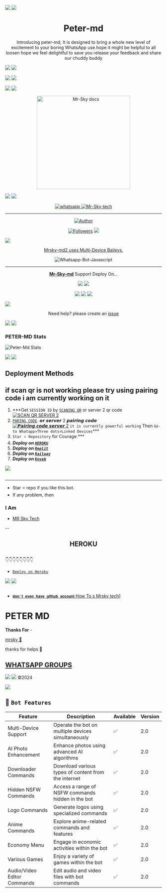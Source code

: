 <a><img src='https://i.imgur.com/LyHic3i.gif'/></a>
<a><img src='https://i.imgur.com/LyHic3i.gif'/></a>
<h1 align="center">Peter-md </h1> 
<p align="center"> Introducing peter-md, It is designed to bring a whole new level of excitement to your boring WhatsApp use.hope it might be helpful to all loosen hope we feel delightful to save you release your feedback and share our chuddy buddy </p>
<a><img src='https://i.imgur.com/LyHic3i.gif'/></a>
<a><img src='https://i.imgur.com/LyHic3i.gif'/></a>


<a><img src='https://i.imgur.com/LyHic3i.gif'/></a>
<a><img src='https://i.imgur.com/LyHic3i.gif'/></a>

<a><img src='https://i.imgur.com/LyHic3i.gif'/></a>
<a><img src='https://i.imgur.com/LyHic3i.gif'/></a>


<p align="center">
  <a href="https://github.com/King-pe/Peter-md">
    <img alt="Mr-Sky docs" height="300" src="https://telegra.ph/file/504b26be1bb9cf690261b.jpg">
  </a>
</p>
    
<a><img src='https://i.imgur.com/LyHic3i.gif'/></a>
<a><img src='https://i.imgur.com/LyHic3i.gif'/></a>
   
   
<p align="center">
  <a href="https://wa.me/+255715654328?text=Hi+Bro--+I+Need+Help.+I+messaged+you+from+Peter-md+Repo" target="_blank">
    <img alt="whatsapp" src="https://img.shields.io/badge/ Whatsapp -25D366?style=for-the-badge&logo=whatsapp&logoColor=white" />
 
  <a aria-label="Mrsky-md2 is free to use" href="https://github.com/King-pe/Peter-md" target="_blank">
    <img alt="Mr-Sky-tech" src="https://img.shields.io/youtube/channel/subscribers/UCU071AMRqcd5mfTdCgJFwPg" target="_blank" />
  </a>

</p>

---
  
</p>
<p align="center">
<a href="https://github.com/King-pe"><img title="Author" src="https://img.shields.io/badge/Mrsky-md22-black?style=for-the-badge&logo=whatsapp"></a>
<p/>
<p align="center">
<a href="https://github.com/King-pe?tab=followers"><img title="Followers" src="https://img.shields.io/github/followers/King-pe?label=Followers&style=social"></a>


<a lign="left">
  <a href="https://github.com/King-pe/Peter-md/fork">
    <img src="https://img.shields.io/github/forks/King-pe/Peter-md?label=Fork&style=social">
  <p align="left"> 
  <a href="https://github.com/King-pe/Mrsky-md22/stargazers">
    <img src="https://img.shields.io/github/stars/King-pe/Peter-md?style=social">

<p align="center"> Mrsky-md2 uses
  <a href="https://github.com/adiwajshing/Baileys">Multi-Device Baileys.</a>
</p>
<p align="center">
  <img title="Whatsapp-Bot-Javascript" src="https://img.shields.io/badge/Javascript-363303?style=for-the-badge&logo=javascript&logoColor=c6c631"></img>
</p>

---

<p align="center">
  <a href="https://github.com/King-pe/Peter-md"><b>Mr-Sky-md</b></a> Support Deploy On...
</p>

<p align="center">
  <a href="https://github.com/King-pe/Peter-md/blob/main/temp/deploy-on-vps.md"><img src="https://img.shields.io/badge/self hosting-3d1513?style=for-the-badge&logo=serverless&logoColor=FD5750"></a>
  <a href="https://railway.app/template/GZOvIe?referralCode=wVDLrh"><img src="https://img.shields.io/badge/railway-3e164f?style=for-the-badge&logo=railway&logoColor=0B0D0E"></a>
</p>
<p align="center">
  <a href="https://dashboard.heroku.com/new?template=https%3A%2F%2Fgithub.com%2King-pe%2Peter-md"><img src="https://img.shields.io/badge/heroku-9d7acc?style=for-the-badge&logo=heroku&logoColor=430098"></a>
  <a href="/"><img src="https://img.shields.io/badge/replit-253c99?style=for-the-badge&logo=replit&logoColor=F26207"></a>
  <a href="https://app.koyeb.com/apps/deploy?type=git&repository=github.com/King-pe/peter-md&branch=main&env[SESSION_ID]&env[OWNER_NUMBER]=255715654328&env[MONGODB_URI]&&env[OWNER_NAME]=mrsky ᴛᴇᴄʜ&env[KOYEB_API]&env[PREFIX]=.&env[WAPRESENCE]&env[AUTO_READ_STATUS]=true&env[DISABLE_PM]=false&env[PACK_AUTHER]=whatsapp+bot&env[PACK_NAME]=Mrsky-ᴛᴇᴄʜ&env[STYLE]=0&env[MODE]=private&env[READ_MESSAGE]=false&env[THEME]=MRSKY&env[WARN_COUNT]=3&env[BLOCK_JID]=null&env[TIME_ZONE]=Africa/Dodoma&name=petermds&env[KOYEB_NAME]=Mrsky-md2&env[SUDO]=null&env[THUMB_IMAGE]=https://github.com/King-pe/peter-md"><img src="https://img.shields.io/badge/koyeb-033604?style=for-the-badge&logo=koyeb&logoColor=white"></a>
</p>
  <a href="https://youtube.com/shorts/b6zv1n6DTEM"><img src="https://img.shields.io/badge/CodeSpace-green?colorA=%23ff000&colorB=%23017e40&style=for-the-badge&logo=git&logoColor=white"></a>
</p>
<p align="center">Need help? please create an <a href="https://github.com/King-pe/peter-md/issues">issue</a></p>

 
<a><img src='https://i.imgur.com/LyHic3i.gif'/></a>
<a><img src='https://i.imgur.com/LyHic3i.gif'/></a>


<h3>PETER-MD Stats</h3>

![Peter-Md Stats](https://github-readme-stats.vercel.app/api/pin/?username=King-pe&repo=peter-md&show_owner=true&theme=dark)


    
   <a><img src='https://i.imgur.com/LyHic3i.gif'/></a>
   <a><img src='https://i.imgur.com/LyHic3i.gif'/></a>
## Deployment Methods
if scan qr is not working please try using pairing code i am currently working on it
---
1.  ***Get `SESSION ID` by [`SCANING QR`](http://mrsky.lovestoblog.com/) or server 2 qr code
    <br>
<a href="http://mrsky.lovestoblog.com"><img title="SCAN QR SERVER 2" src="https://img.shields.io/badge/GET SESSION-h?color=darkblue&style=for-the-badge&logo=msi"></a>
2.  [`PARING CODE`](http://mrsky.lovestoblog.com). 𝙤𝙧 𝙨𝙚𝙧𝙫𝙚𝙧 2 𝙥𝙖𝙞𝙧𝙞𝙣𝙜 𝙘𝙤𝙙𝙚
    <br>
<a href="/"><img title="𝙋𝙖𝙞𝙧𝙞𝙣𝙜 𝙘𝙤𝙙𝙚 𝙨𝙚𝙧𝙫𝙚𝙧 2" src="https://img.shields.io/badge/𝙥𝙖𝙞𝙧𝙞𝙣𝙜 𝙘𝙤𝙙𝙚 𝙨𝙚𝙧𝙫𝙚𝙧 2-h?color=green&style=for-the-badge&logo=msi"></a>
`it is currently powerful working`
Then `Go-to Whatapp>Three dots>Linked Devices`***
3.  `Star ⭐ Repository` for Courage.***
4.  ***Deploy on [`HEROKU`](https://dashboard.heroku.com/new?template=https%3A%2F%2Fgithub.com%2FKing-pe%2Fpeter-md)***
5.  ***Deploy on [`Replit`](https://replit.com/github/King-pe/peter-md)***
6.  ***Deploy on [`Railway`](https://railway.com/deploy/uxQDNq?referralCode=HbXQwf&utm_medium=integration&utm_source=template&utm_campaign=generic)***
7.  ***Deploy on [`Koyeb`](https://app.koyeb.com/apps/deploy?type=git&repository=github.com/King-pe/peter-md22&branch=main&env[SESSION_ID]&env[OWNER_NUMBER]=255715654328env[MONGODB_URI]&&env[OWNER_NAME]=Mrsky&env[KOYEB_API]&env[PREFIX]=.&env[WAPRESENCE]&env[AUTO_READ_STATUS]=false&env[DISABLE_PM]=false&env[PACK_AUTHER]=whatsapp+bot&env[PACK_NAME]=peter+md&env[STYLE]=0&env[MODE]=private&env[READ_MESSAGE]=false&env[THEME]=PETER&env[WARN_COUNT]=3&env[BLOCK_JID]=null&env[TIME_ZONE]=Africa/Dodoma&name=peter-md&env[KOYEB_NAME]=suhail-md&env[SUDO]=null&env[THUMB_IMAGE]=https://telegra.ph/file/504b26be1bb9cf690261b.jpg)***

<a><img src='https://i.imgur.com/LyHic3i.gif'/></a>
##
---




- Star ⭐ repo if you like this bot.
- If any problem, then 


### I Am
- [MR Sky Tech](https://github.com/King-pe) 


--


<h2 align="center">  HEROKU
</h2>
   
## 
👇👇👇👇👇👇👇👇
- [`Deploy on Heroku`]( https://dashboard.heroku.com/new?template=https://github.com/King-pe/peter-md)


<a><img src='https://i.imgur.com/LyHic3i.gif'/></a>
<a><img src='https://i.imgur.com/LyHic3i.gif'/></a>
  ##
  
  * [`𝐝𝐨𝐧'𝐭 𝐞𝐯𝐞𝐧 𝐡𝐚𝐯𝐞 𝐠𝐢𝐭𝐡𝐮𝐛 𝐚𝐜𝐜𝐨𝐮𝐧𝐭` How To s
Mrsky tech](https://readme-typing-svg.demolab.com?font=Anton&size=30&pause=998&color=F51FFF&background=F7F2F20A&vCenter=true&random=false&width=465&lines=thank+you%F0%9F%91%8B!;for+using+peter+md;🙏;🙏+✍🏾;🥰)]

<h1>PETER MD</h1> 
<b>Thanks For</b> -

 [mrsky 💖](https://wa.link/bcv9am) 
 
 thanks for helps 💖

 ## [ WHATSAPP GROUPS ](https://chat.whatsapp.com/IveQVlzOl6a5DKil74rmM3)
<a><img src='https://i.imgur.com/LyHic3i.gif'/></a>
<a><img src='https://i.imgur.com/LyHic3i.gif'/></a>
©2024

<a><img src='https://i.imgur.com/LyHic3i.gif'/></a>




## 🚀 `Bot Features`
| Feature                          | Description                                             | Available    | Version    |
| ---------------------------------| ------------------------------------------------------- | ------------ | ---------- |
| Multi-Device Support             | Operate the bot on multiple devices simultaneously     | ✅           | 2.0        |
| AI Photo Enhancement             | Enhance photos using advanced AI algorithms            | ✅           | 2.0        |
| Downloader Commands              | Download various types of content from the internet     | ✅           | 2.0        |
| Hidden NSFW Commands             | Access a range of NSFW commands hidden in the bot       | ✅           | 2.0        |
| Logo Commands                    | Generate logos using specialized commands               | ✅           | 2.0        |
| Anime Commands                   | Explore anime-related commands and features              | ✅           | 2.0        |
| Economy Menu                     | Engage in economic activities within the bot            | ✅           | 2.0        |
| Various Games                    | Enjoy a variety of games within the bot                 | ✅           | 2.0        |
| Audio/Video Editor Commands      | Edit audio and video files with bot commands            | ✅           | 2.0        |
<br/>
</div>










